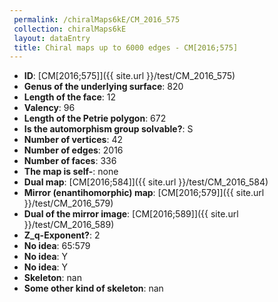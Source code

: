 ```yaml
--- 
 permalink: /chiralMaps6kE/CM_2016_575 
 collection: chiralMaps6kE
 layout: dataEntry
 title: Chiral maps up to 6000 edges - CM[2016;575]
---
```


- **ID**: [CM[2016;575]]({{ site.url }}/test/CM_2016_575)
- **Genus of the underlying surface**: 820
- **Length of the face**: 12
- **Valency**: 96
- **Length of the Petrie polygon**: 672
- **Is the automorphism group solvable?**: S
- **Number of vertices**: 42
- **Number of edges**: 2016
- **Number of faces**: 336
- **The map is self-**: none
- **Dual map**: [CM[2016;584]]({{ site.url }}/test/CM_2016_584)
- **Mirror (enantihomorphic) map**: [CM[2016;579]]({{ site.url }}/test/CM_2016_579)
- **Dual of the mirror image**: [CM[2016;589]]({{ site.url }}/test/CM_2016_589)
- **Z_q-Exponent?**: 2
- **No idea**:  65:579
- **No idea**: Y
- **No idea**: Y
- **Skeleton**: nan
- **Some other kind of skeleton**: nan
